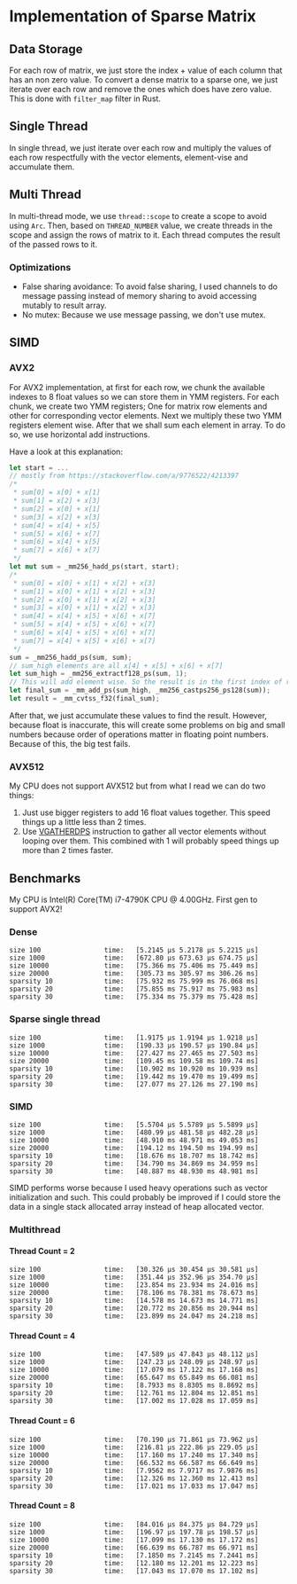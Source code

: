 # Implementation of Sparse Matrix
## Data Storage
For each row of matrix, we just store the index + value of each column that has an non zero value. To convert a dense matrix to a sparse one, we just iterate over each row and remove the ones which does have zero value. This is done with `filter_map` filter in Rust.
## Single Thread
In single thread, we just iterate over each row and multiply the values of each row respectfully with the vector elements, element-vise and accumulate them.

## Multi Thread
In multi-thread mode, we use `thread::scope` to create a scope to avoid using `Arc`. Then, based on `THREAD_NUMBER` value, we create threads in the scope and assign the rows of matrix to it. Each thread computes the result of the passed rows to it.

### Optimizations
* False sharing avoidance: To avoid false sharing, I used channels to do message passing instead of memory sharing to avoid accessing mutably to result array.
* No mutex: Because we use message passing, we don't use mutex.

## SIMD
### AVX2
For AVX2 implementation, at first for each row, we chunk the available indexes to 8 float values so we can store them in YMM registers. For each chunk, we create two YMM registers; One for matrix row elements and other for corresponding vector elements. Next we multiply these two YMM registers element wise. After that we shall sum each element in array. To do so, we use horizontal add instructions.

Have a look at this explanation:
```rust
let start = ...
// mostly from https://stackoverflow.com/a/9776522/4213397
/*
 * sum[0] = x[0] + x[1]
 * sum[1] = x[2] + x[3]
 * sum[2] = x[0] + x[1]
 * sum[3] = x[2] + x[3]
 * sum[4] = x[4] + x[5]
 * sum[5] = x[6] + x[7]
 * sum[6] = x[4] + x[5]
 * sum[7] = x[6] + x[7]
 */
let mut sum = _mm256_hadd_ps(start, start);
/*
 * sum[0] = x[0] + x[1] + x[2] + x[3]
 * sum[1] = x[0] + x[1] + x[2] + x[3]
 * sum[2] = x[0] + x[1] + x[2] + x[3]
 * sum[3] = x[0] + x[1] + x[2] + x[3]
 * sum[4] = x[4] + x[5] + x[6] + x[7]
 * sum[5] = x[4] + x[5] + x[6] + x[7]
 * sum[6] = x[4] + x[5] + x[6] + x[7]
 * sum[7] = x[4] + x[5] + x[6] + x[7]
 */
sum = _mm256_hadd_ps(sum, sum);
// sum_high elements are all x[4] + x[5] + x[6] + x[7]
let sum_high = _mm256_extractf128_ps(sum, 1);
// This will add element wise. So the result is in the first index of result
let final_sum = _mm_add_ps(sum_high, _mm256_castps256_ps128(sum));
let result = _mm_cvtss_f32(final_sum);
```
After that, we just accumulate these values to find the result. However, because float is inaccurate, this will create some problems on big and small numbers because order of operations matter in floating point numbers. Because of this, the big test fails.

### AVX512
My CPU does not support AVX512 but from what I read we can do two things:
1. Just use bigger registers to add 16 float values together. This speed things up a little less than 2 times.
2. Use [VGATHERDPS](https://www.felixcloutier.com/x86/vgatherdps:vgatherdpd) instruction to gather all vector elements without looping over them. This combined with 1 will probably speed things up more than 2 times faster.

## Benchmarks
My CPU is Intel(R) Core(TM) i7-4790K CPU @ 4.00GHz. First gen to support AVX2!
### Dense
```
size 100                time:   [5.2145 µs 5.2178 µs 5.2215 µs]
size 1000               time:   [672.80 µs 673.63 µs 674.75 µs]
size 10000              time:   [75.366 ms 75.406 ms 75.449 ms]
size 20000              time:   [305.73 ms 305.97 ms 306.26 ms]
sparsity 10             time:   [75.932 ms 75.999 ms 76.068 ms]
sparsity 20             time:   [75.855 ms 75.917 ms 75.983 ms]
sparsity 30             time:   [75.334 ms 75.379 ms 75.428 ms]
```
### Sparse single thread
```
size 100                time:   [1.9175 µs 1.9194 µs 1.9218 µs]
size 1000               time:   [190.33 µs 190.57 µs 190.84 µs]
size 10000              time:   [27.427 ms 27.465 ms 27.503 ms]
size 20000              time:   [109.45 ms 109.58 ms 109.74 ms]
sparsity 10             time:   [10.902 ms 10.920 ms 10.939 ms]
sparsity 20             time:   [19.442 ms 19.470 ms 19.499 ms]
sparsity 30             time:   [27.077 ms 27.126 ms 27.190 ms]
```
### SIMD
```
size 100                time:   [5.5704 µs 5.5789 µs 5.5899 µs]
size 1000               time:   [480.99 µs 481.58 µs 482.28 µs]
size 10000              time:   [48.910 ms 48.971 ms 49.053 ms]
size 20000              time:   [194.12 ms 194.50 ms 194.99 ms]
sparsity 10             time:   [18.676 ms 18.707 ms 18.742 ms]
sparsity 20             time:   [34.790 ms 34.869 ms 34.959 ms]
sparsity 30             time:   [48.887 ms 48.930 ms 48.981 ms]
```
SIMD performs worse because I used heavy operations such as vector initialization and such. This could probably be improved if I could store the data in a single stack allocated array instead of heap allocated vector.
### Multithread
#### Thread Count = 2
```
size 100                time:   [30.326 µs 30.454 µs 30.581 µs]
size 1000               time:   [351.44 µs 352.96 µs 354.70 µs]
size 10000              time:   [23.854 ms 23.934 ms 24.016 ms]
size 20000              time:   [78.106 ms 78.381 ms 78.673 ms]
sparsity 10             time:   [14.578 ms 14.673 ms 14.771 ms]
sparsity 20             time:   [20.772 ms 20.856 ms 20.944 ms]
sparsity 30             time:   [23.899 ms 24.047 ms 24.218 ms]
```
#### Thread Count = 4
```
size 100                time:   [47.589 µs 47.843 µs 48.112 µs]
size 1000               time:   [247.23 µs 248.09 µs 248.97 µs]
size 10000              time:   [17.079 ms 17.122 ms 17.168 ms]
size 20000              time:   [65.647 ms 65.849 ms 66.081 ms]
sparsity 10             time:   [8.7933 ms 8.8305 ms 8.8692 ms]
sparsity 20             time:   [12.761 ms 12.804 ms 12.851 ms]
sparsity 30             time:   [17.002 ms 17.028 ms 17.059 ms]
```
#### Thread Count = 6
```
size 100                time:   [70.190 µs 71.861 µs 73.962 µs]
size 1000               time:   [216.81 µs 222.86 µs 229.05 µs]
size 10000              time:   [17.160 ms 17.240 ms 17.340 ms]
size 20000              time:   [66.532 ms 66.587 ms 66.649 ms]
sparsity 10             time:   [7.9562 ms 7.9717 ms 7.9876 ms]
sparsity 20             time:   [12.326 ms 12.360 ms 12.413 ms]
sparsity 30             time:   [17.021 ms 17.033 ms 17.047 ms]
```
#### Thread Count = 8
```
size 100                time:   [84.016 µs 84.375 µs 84.729 µs]
size 1000               time:   [196.97 µs 197.78 µs 198.57 µs]
size 10000              time:   [17.099 ms 17.130 ms 17.172 ms]
size 20000              time:   [66.639 ms 66.787 ms 66.971 ms]
sparsity 10             time:   [7.1850 ms 7.2145 ms 7.2441 ms]
sparsity 20             time:   [12.180 ms 12.201 ms 12.223 ms]
sparsity 30             time:   [17.043 ms 17.070 ms 17.102 ms]
```
